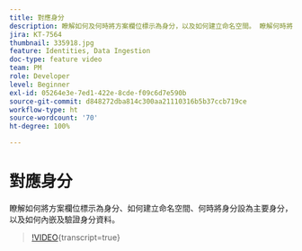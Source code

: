```yaml
---
title: 對應身分
description: 瞭解如何及何時將方案欄位標示為身分，以及如何建立命名空間。 瞭解何時將身分設為主要，以及如何擷取及驗證身分資料。
jira: KT-7564
thumbnail: 335918.jpg
feature: Identities, Data Ingestion
doc-type: feature video
team: PM
role: Developer
level: Beginner
exl-id: 05264e3e-7ed1-422e-8cde-f09c6d7e590b
source-git-commit: d848272dba814c300aa21110316b5b37ccb719ce
workflow-type: ht
source-wordcount: '70'
ht-degree: 100%

---
```


# 對應身分

瞭解如何將方案欄位標示為身分、如何建立命名空間、何時將身分設為主要身分，以及如何內嵌及驗證身分資料。

>[!VIDEO](https://video.tv.adobe.com/v/335918?quality=12&learn=on){transcript=true}
